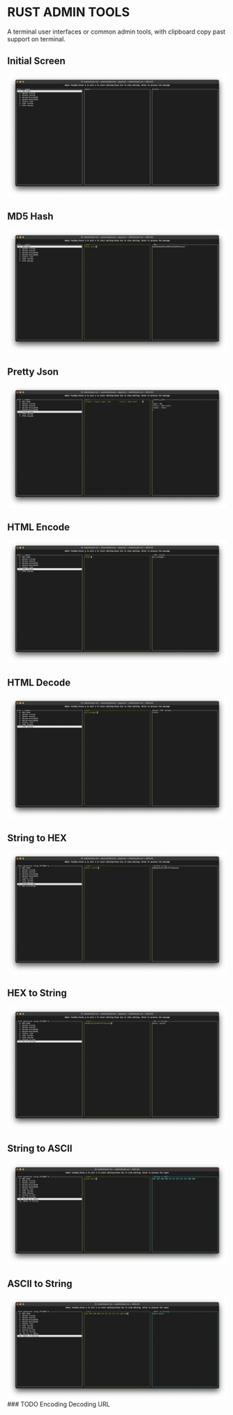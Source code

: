 
# RUST ADMIN TOOLS

A terminal user interfaces or common admin tools, with clipboard copy past support on terminal.


## Initial Screen
<img src="./images/initial.png" alt="Demo Initial Screen">

## MD5 Hash
<img src="./images/md5.png" alt="Demo MD5 hashing">

## Pretty Json
<img src="./images/pretty-json.png" alt="Demo Pretty Json">

## HTML Encode
<img src="./images/html-encode.png" alt="Demo HTML Encode">

## HTML Decode
<img src="./images/html-decode.png" alt="Demo HTML Decode">

## String to HEX
<img src="./images/String2Hex.png" alt="Demo String to HEX">

## HEX to String
<img src="./images/Hex2String.png" alt="Demo HEX to String">

## String to ASCII
<img src="./images/String2Ascii.png" alt="Demo String to HEX">

## ASCII to String
<img src="./images/Ascii2String.png" alt="Demo HEX to String">
### TODO
Encoding Decoding URL